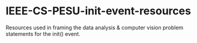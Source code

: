 # IEEE-CS-PESU-init-event-resources
Resources used in framing the data analysis &amp; computer vision problem statements for the init() event.
